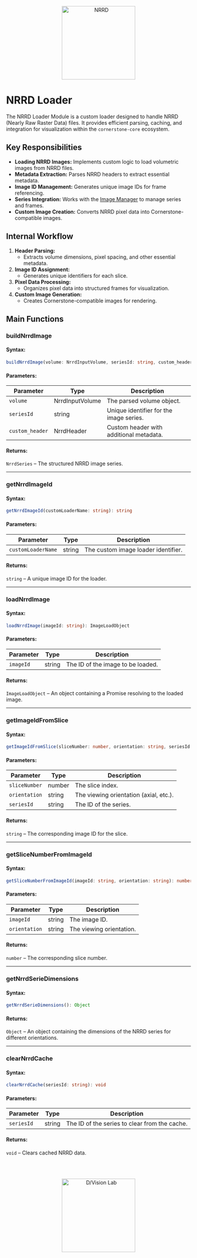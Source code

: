 <div style="text-align: center;">
    <img src="https://upload.wikimedia.org/wikipedia/commons/8/82/NRRD_format_logo.png" alt="NRRD" height="200" />
</div>

# NRRD Loader

The NRRD Loader Module is a custom loader designed to handle NRRD (Nearly Raw Raster Data) files. It provides efficient parsing, caching, and integration for visualization within the `cornerstone-core` ecosystem.

## Key Responsibilities

- **Loading NRRD Images:** Implements custom logic to load volumetric images from NRRD files.
- **Metadata Extraction:** Parses NRRD headers to extract essential metadata.
- **Image ID Management:** Generates unique image IDs for frame referencing.
- **Series Integration:** Works with the [Image Manager](../managers/imageManager.md) to manage series and frames.
- **Custom Image Creation:** Converts NRRD pixel data into Cornerstone-compatible images.

## Internal Workflow

1. **Header Parsing:**
   - Extracts volume dimensions, pixel spacing, and other essential metadata.
2. **Image ID Assignment:**
   - Generates unique identifiers for each slice.
3. **Pixel Data Processing:**
   - Organizes pixel data into structured frames for visualization.
4. **Custom Image Generation:**
   - Creates Cornerstone-compatible images for rendering.

## Main Functions

### buildNrrdImage

#### Syntax:

```typescript
buildNrrdImage(volume: NrrdInputVolume, seriesId: string, custom_header: NrrdHeader): NrrdSeries
```

#### Parameters:

| Parameter       | Type            | Description                             |
| --------------- | --------------- | --------------------------------------- |
| `volume`        | NrrdInputVolume | The parsed volume object.               |
| `seriesId`      | string          | Unique identifier for the image series. |
| `custom_header` | NrrdHeader      | Custom header with additional metadata. |

#### Returns:

`NrrdSeries` – The structured NRRD image series.

---

### getNrrdImageId

#### Syntax:

```typescript
getNrrdImageId(customLoaderName: string): string
```

#### Parameters:

| Parameter          | Type   | Description                         |
| ------------------ | ------ | ----------------------------------- |
| `customLoaderName` | string | The custom image loader identifier. |

#### Returns:

`string` – A unique image ID for the loader.

---

### loadNrrdImage

#### Syntax:

```typescript
loadNrrdImage(imageId: string): ImageLoadObject
```

#### Parameters:

| Parameter | Type   | Description                       |
| --------- | ------ | --------------------------------- |
| `imageId` | string | The ID of the image to be loaded. |

#### Returns:

`ImageLoadObject` – An object containing a Promise resolving to the loaded image.

---

### getImageIdFromSlice

#### Syntax:

```typescript
getImageIdFromSlice(sliceNumber: number, orientation: string, seriesId: string): string
```

#### Parameters:

| Parameter     | Type   | Description                            |
| ------------- | ------ | -------------------------------------- |
| `sliceNumber` | number | The slice index.                       |
| `orientation` | string | The viewing orientation (axial, etc.). |
| `seriesId`    | string | The ID of the series.                  |

#### Returns:

`string` – The corresponding image ID for the slice.

---

### getSliceNumberFromImageId

#### Syntax:

```typescript
getSliceNumberFromImageId(imageId: string, orientation: string): number
```

#### Parameters:

| Parameter     | Type   | Description              |
| ------------- | ------ | ------------------------ |
| `imageId`     | string | The image ID.            |
| `orientation` | string | The viewing orientation. |

#### Returns:

`number` – The corresponding slice number.

---

### getNrrdSerieDimensions

#### Syntax:

```typescript
getNrrdSerieDimensions(): Object
```

#### Returns:

`Object` – An object containing the dimensions of the NRRD series for different orientations.

---

### clearNrrdCache

#### Syntax:

```typescript
clearNrrdCache(seriesId: string): void
```

#### Parameters:

| Parameter  | Type   | Description                                   |
| ---------- | ------ | --------------------------------------------- |
| `seriesId` | string | The ID of the series to clear from the cache. |

#### Returns:

`void` – Clears cached NRRD data.

<br></br>

<div style="text-align: center;">
    <img src="https://press.r1-it.storage.cloud.it/logo_trasparent.png" alt="D/Vision Lab" height="200" />
</div>
